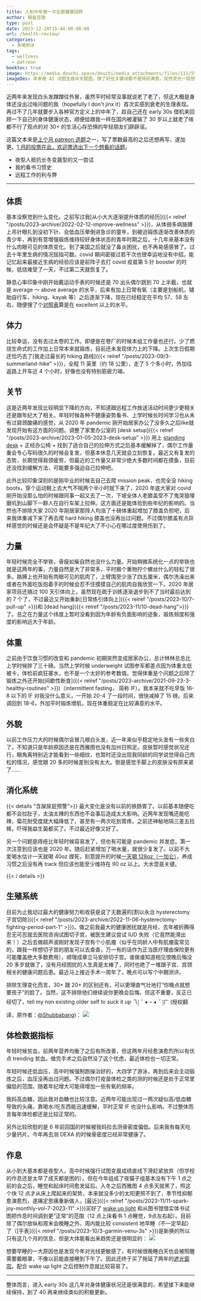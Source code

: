 ```yaml
---
title: 人到中年做一次全面健康回顾
author: 椒盐豆豉
type: post
date: 2023-12-10T15:44:00-08:00
url: /health-review/
categories:
  - 多喝热水
tags:
  - wellness
  - patreon
booktoc: true
image: https://media.douchi.space/douchi/media_attachments/files/111/559/489/381/832/784/original/d4b5675f7738e3b2.jpg
imageDes: 本来用 AI 试图生成半天题图，换了好些关键词都不是特别满意。突然灵光一现想起之前去爬 Rainer 这张图莫名觉得合适。
---
```


近两年来发现白头发蹭蹭往外冒，虽然平时经常没事就说老了老了，但这大概是身体还没出过啥问题的我（hopefully I don't jinx it）首次实感到衰老的生理表现。再过不了几年就要步入各种官方定义上的中年了，趁自己还在 early 30s 借机来回顾一下自己的身体健康状态，顺便给跟我一样在国内被灌输了 30 岁以上就老了啥都不行了观点的对 30+ 的生活心存恐惧的年轻朋友们辟辟谣。

<!--more-->

这篇文本来是[上个月 patreon 选题](https://www.patreon.com/posts/2023-nian-12-yue-92737130)之一，写了票数最高的之后还想再写，遂加更。[1 月的投票在此，欢迎票选出下一个想看的话题](https://www.patreon.com/posts/2024-nian-1-yue-94438796)。
- 夜型人抵抗长冬变晨型的又一尝试
- 我的看书习惯史
- 远程工作的利与弊

---

## 体质
基本没察觉到什么变化。之前写过我[从小大大逐渐提升体质的经历]({{< relref "/posts/2023-archive/2022-02-12-improve-wellness" >}})，从体弱多病胳膊上吊针眼扎到没初下针、会低血压晕倒进急诊的童年，到被迫锻炼逐渐改善体质的青少年，再到有意增强锻炼维持较好身体状态的青年时期之后，十几年来基本没有什么肉眼可见的体质变化。到了美国之后就没了鼻炎困扰，也不再易感感冒了。过去十年里生病的情况屈指可数。covid 期间密接过若干次也很幸运地没有中招。能记忆起来最接近生病的经验应该是前阵子去打 covid 疫苗第 5 针 booster 的时候，低烧难受了一天，不过第二天就恢复了。

静息心率印象中刚开始戴运动手表的时候还是 70 出头偶尔跳到 70 上半截，也就是 average ～ above average 的水平，后来有加上日常有氧（主要是划船机，辅助自行车、hiking、kayak 等）之后逐渐下降，现在已经稳定在平均 57、58 左右，随便搜了个[对照表](https://www.medicinenet.com/what_is_a_good_resting_heart_rate_by_age/article.htm)算是在 excellent 以上的水平。

## 体力
比较幸运，没有去过太卷的工作。即便是在卷厂的时候本组工作量也还行。少了燃烧生命式的工作加上日常本来就锻炼，目前还未发现体力上的下降。上次生日假期还恰巧去了[我走过最长的 hiking 路线]({{< relref "/posts/2023-09/3-summerland-hike" >}})，全程 11 英里（约 18 公里），走了 5 个多小时，外加往返路上开车近 4 个小时，好像也没有特别筋疲力竭。

## 关节
这是近两年发现比较明显下降的方向，不知道跟远程工作放送活动时间更少更相关还是跟年纪大了相关。年轻时候各种不健康姿势看书、上学时候长时间学习也从未有过肩颈酸痛的感觉，从 2020 年 pandemic 刚开始居家办公了没多久之后like就发现开始有这方面的问题。调整了家里办公室的 [desk setup]({{< relref "/posts/2023-archive/2023-01-05-2023-desk-setup" >}}) 用上 [standing desk](https://amzn.to/3bt9WOO) + 正经办公椅 + 找到了适合自己的拉伸方式之后基本缓解掉了，偶尔工作量重会专心写码很久的时候会复发，但基本休息几天就会立刻恢复。最近又有复发的态势，长期觉得肩颈疲劳，但最近的工作量又非常少绝大多数时间都在摸鱼，目前还没找到缓解方法，可能要多强迫自己拉伸吧。

此外比较印象深刻的是刚毕业的时候去自己去爬 mission peak，也完全没 hiking boots，穿个运动鞋上去大气不喘两个半小时就下来了，2020 年底大家对 covid 刚开始没那么怕的时候跟同事一起又去了一次，下坡全体人老膝盖受不了鬼哭狼嚎磨叽到山脚下一群人在自行车架上拉伸。这方面还是能体验到些年纪的影响的。当然也不排除大家 2020 年刚居家那阵人均涨了十磅体重起增加了膝盖负担吧，后来我体重减下来了再去爬 hard hiking 膝盖也没再出过问题。不过偶尔膝盖有点异样感觉的时候还是会怀疑是不是年纪大了不小心在哪过度使用伤到了。

## 力量
年轻时候完全不举铁，骨瘦如柴自然也没什么力量。开始稍微系统化一点的举铁也就是这两年的事，力量自然是大了非常多，平时搬个重物拧个螺丝什么的轻松了很多。胳膊上也开始有肉眼可见的肌肉了，上臂围至少涨了四五厘米，偶尔洗澡出来或者在外面吃饭抱着手的时候会忍不住摸摸自己的肌肉自我欣赏一下。2020 年居家项目还搞过 100 天引体向上，虽然现在疏于训练逐渐退步到不了当时最后达到的 7 个了，不过最近又开始重新[日常练引体向上]({{< relref "/posts/2023-10/7-pull-up" >}})和 [dead hang]({{< relref "/posts/2023-11/10-dead-hang">}})了。总之在力量这个纬度上暂时没看到因为年龄有负面影响的迹象，锻炼频度和强度的影响远大于年龄。

## 体重
之前由于饮食习惯的改变和 pandemic 初期突然变成居家办公，总计林林总总比上学时候胖了三十磅。当然上学时候 underweight 试图参军都差点因为体重太低被卡，体检前疯狂塞水，也不是一个太好的参考数值。觉得体重是个问题之后除了锻炼之外还开始[间歇性断食]({{< relref "/posts/2023-archive/2021-09-23-3-healthy-routines" >}})（intermittent fasting， 简称 IF）。我本来就不吃早饭 16-8 以下的 IF 对我没什么意义，一开始 20-4 了一段时间，很快减掉了 15 磅。后来调回到 18-6，外加平时锻炼增肌，现在体重稳定在比较满意的水平。

## 外貌
以前工作压力大的时候偶尔会冒几根白头发，近一年来似乎稳定地头发有一些夹白了。不知道只是年龄原因还是在西雅图也没有加州日照足。皮肤暂时感觉状况还行，眼角离特别近才能看到一些细纹，也暂时还没出现我同龄的同学说觉得自己肉松的情况，感觉跟 20 多的时候差别没有太大。倒是感觉手脚上的皮肤没有原来紧了……

## 消化系统
{{< details "含屎尿屁预警">}}
最大变化是没有以前的铁肠胃了。以前基本随便吃都不会拉肚子，太油太辣的东西也不会事后造成太大影响。近两年发现嘴还能吃辣，菊花耐受度就大幅降低了，甚至有一两次吃到胃疼。之前还神秘地隔三差五拉稀，吓得我益生菌都买了。不过最近好像又好了。

另一个问题是痔疮比年轻时候容易发了，但也有可能是 pandemic 并发症。第一次注意到应该也是 2020 年。随后赶紧增加了喝水量，就很少复发了。以前不大爱喝水估计一天就喝 40oz 撑死，刻意提升的时候[一天喝 128oz（一加仑）](https://amzn.to/3F9pSmq)，养成习惯之后没有再 track 但应该也能至少维持在 90 oz 以上。大水壶是关键。

{{< / details >}}

## 生殖系统
目前为止我动过最大的健康努力和收获是说了无数遍的[割以永治 hysterectomy 子宫切除]({{< relref "/posts/2023-archive/2022-11-06-hysterectomy-fighting-period-part-1" >}})。做之前我最大的健康困扰就是月经，去年被折腾得忍无可忍就去医院咨询试图切子宫，被医生建议尝试 IUD 失败（它竟然能滑出来！）之后去做超声波刚好发现子宫有个小肌瘤（似乎在同龄人中有肌瘤蛮常见的，跟我一样想切子宫的朋友可以去查查，万一有的话作为正当医疗理由保险更有可能覆盖绝大多数费用），顺理成章立马安排切子宫。谁做谁知道相见恨晚后悔没 20 多岁就做了，没有月经困扰的人生真是太棒了，同时也绝了一堆跟子宫、宫颈相关的健康问题后患。最近马上接近手术一周年了，晚点可以写个中期测评。

排除生理变化而言，30+ 跟 20+ 的区别还有，可以更理直气壮地打“你晚点就想要孩子”的脸了。当然，这不排除他们继续说你更晚会后悔，但这不重要，反正已经切了，tell my non existing older self to suck it up 乁། ˵ ◕ – ◕ ˵ །ㄏ (授权翻译，原作者：[@Shubbabang](https://media.douchi.space/douchi/media_attachments/files/111/651/028/507/284/557/original/e3fad8d93ae998f4.png))：
![](https://pbs.twimg.com/media/FOfOnl-XoAYiZWC?format=png&name=large)

## 体检数据指标
年轻时候贫血，前两年营养均衡了之后有所改善，但这两年月经愈演愈烈所以有优点 trending 贫血。做完手术之后自然没了这个忧虑，最近体检也一切正常。

年轻时候还低血压，高中时候强制跑操治好的，大四学了游泳，再到后来会主动锻炼之后，血压没再出过问题。不过偶尔打疫苗体检之类的测的时候还是处于正常里偏低的范围，随着年纪增大可能得增加一些有氧的频率。

我妈高血糖，因此我对血糖也比较注意。近两年可能出现过一两次疑似高/低血糖导致的头痛，靠喝水/吃东西能迅速缓解，平时正常 IF 也没什么影响。不过整体而言每年体检都还是比较正常的。

另外比较欣慰的是 6 年前回国的时候被我妈拉去测骨密度偏低。后来我有每天吃少量钙片。今年再去测 DEXA 的时候骨密度已经非常健康了。

## 作息
从小到大基本都是夜型人，高中时候强行试图变晨成绩直线下滑赶紧放弃（但学校的作息还是太早了成天都是困的）。但在今年组成了夜猫子组基本没有下午 1 点之前的会之后，睡觉和起床时间愈发延后。入冬之后西雅图 4 点多天就黑了，照这个快 12 点才从床上爬起来的架势，本来就没多少的太阳更照不到了，季节性抑郁愈演愈烈，遂痛定思痛重新做人，[最近]({{< relref "/posts/2023-11/11-spark-joy-monthly-vol-7-2023-11" >}})买好了 [wake up light](https://amzn.to/3R0sP09) 和从图书馆借实体书试图把作息时间调到更“正常”的范围（12 点上床看书 1 点睡觉，9点左右起）。目前除了偶尔放纵和周末会晚睡之外，周内能比较 consistent 地早睡（不一定早起）了（[手表]({{< relref "/posts/2023-10/3-garmin-venu-3s" >}})是新换的所以只有这几个月的信息，但是大体能看出来趋势还是很明显的：
![](https://media.douchi.space/douchi/media_attachments/files/111/651/028/507/284/557/original/e3fad8d93ae998f4.png)

想要早睡的一大原因也是发现今年对光线更敏感了，有时候很晚睡白天也会被照醒需要戴眼罩，不像以前能直接睡到下午了。因此还终于买了拖延了两年的[遮光窗帘](https://amzn.to/3GnRNjR)。配合 wake up light 之后控制作息就比较容易了。

---

整体而言，进入 early 30s 这几年对身体健康状况还是很满意的，希望接下来能继续保持，到了 40 再来继续类似的积极更新。

